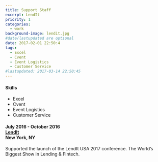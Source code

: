```yaml
---
title: Support Staff
excerpt: LendIt
priority: 1
categories:
  - work
background-image: lendit.jpg
#date/lastupdated are optional
date: 2017-02-01 22:50:4
tags:
  - Excel
  - Cvent
  - Event Logistics
  - Customer Service
#lastupdated: 2017-03-14 22:50:45
---
```


<h4>Skills</h4>
<ul class="techlist">
<li><span class="tech">Excel</span></li>
<li><span class="tech">Cvent</span></li>
<li><span class="tech">Event Logistics</span></li>
<li><span class="tech">Customer Service</span></li>
</ul>

<h4>July 2016 - October 2016<br>
<a href = "https://www.lendit.com/" target="_blank">LendIt</a><br>
New York, NY</h4>

Supported the launch of the LendIt USA 2017 conference.  The World’s Biggest Show in Lending & Fintech.

